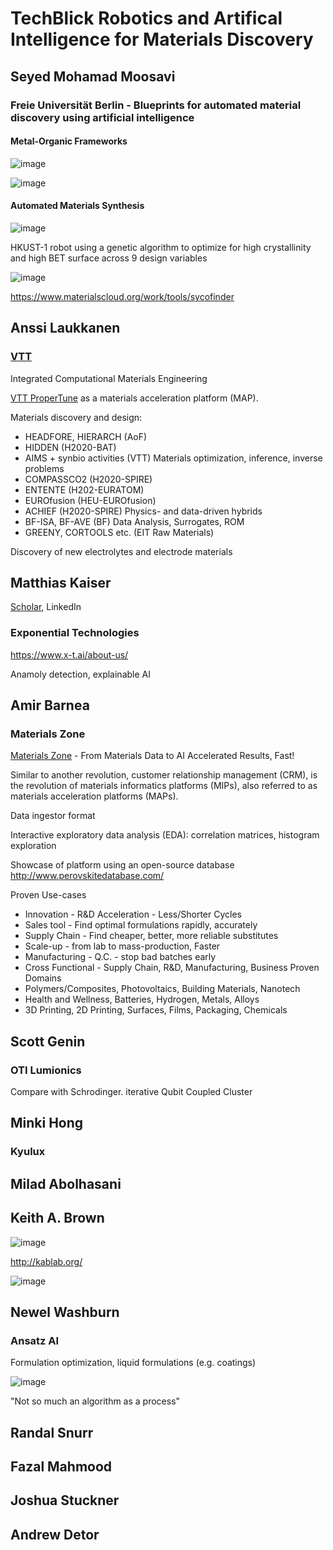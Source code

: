 # TechBlick Robotics and Artifical Intelligence for Materials Discovery

## Seyed Mohamad Moosavi
### Freie Universität Berlin - Blueprints for automated material discovery using artificial intelligence

#### Metal-Organic Frameworks

![image](https://user-images.githubusercontent.com/45469701/174066472-d38ee231-49bc-4795-a772-01cbd272cbbe.png)

![image](https://user-images.githubusercontent.com/45469701/174066623-c96cea4c-4cdb-46ff-b15c-386b481a6661.png)

#### Automated Materials Synthesis
![image](https://user-images.githubusercontent.com/45469701/174066799-c920c4b8-2298-4ae0-aca2-44ac453a29a4.png)

HKUST-1 robot using a genetic algorithm to optimize for high crystallinity and high BET surface across 9 design variables

![image](https://user-images.githubusercontent.com/45469701/174067175-69d69464-775b-4c4f-a27f-ac6dee275f81.png)

https://www.materialscloud.org/work/tools/sycofinder


## Anssi Laukkanen
### [VTT](https://www.vttresearch.com/)

Integrated Computational Materials Engineering

[VTT ProperTune](https://www.vttresearch.com/en/ourservices/computational-material-design-vtt-propertune) as a materials acceleration platform (MAP).

Materials discovery and design:
- HEADFORE, HIERARCH (AoF)
- HIDDEN (H2020-BAT)
- AIMS + synbio activities (VTT)
Materials optimization, inference, inverse problems
- COMPASSCO2 (H2020-SPIRE)
- ENTENTE (H202-EURATOM)
- EUROfusion (HEU-EUROfusion)
- ACHIEF (H2020-SPIRE)
Physics- and data-driven hybrids
- BF-ISA, BF-AVE (BF)
Data Analysis, Surrogates, ROM
- GREENY, CORTOOLS etc. (EIT Raw Materials)

Discovery of new electrolytes and electrode materials

## Matthias Kaiser
[Scholar](https://scholar.google.com/citations?user=apm1khkAAAAJ&hl), LinkedIn
### Exponential Technologies

https://www.x-t.ai/about-us/

Anamoly detection, explainable AI

## Amir Barnea

### Materials Zone

[Materials Zone](https://www.materials.zone/) - From Materials Data to AI Accelerated Results, Fast!

Similar to another revolution, customer relationship management (CRM), is the revolution of materials informatics platforms (MIPs), also referred to as materials acceleration platforms (MAPs).

Data ingestor format

Interactive exploratory data analysis (EDA): correlation matrices, histogram exploration

Showcase of platform using an open-source database http://www.perovskitedatabase.com/

Proven Use-cases 
- Innovation - R&D Acceleration - Less/Shorter Cycles 
- Sales tool - Find optimal formulations rapidly, accurately 
- Supply Chain - Find cheaper, better, more reliable substitutes 
- Scale-up - from lab to mass-production, Faster 
- Manufacturing - Q.C. - stop bad batches early 
- Cross Functional - Supply Chain, R&D, Manufacturing, Business 
Proven Domains 
- Polymers/Composites, Photovoltaics, Building Materials, Nanotech 
- Health and Wellness, Batteries, Hydrogen, Metals, Alloys 
- 3D Printing, 2D Printing, Surfaces, Films, Packaging, Chemicals

## Scott Genin
### OTI Lumionics

Compare with Schrodinger. iterative Qubit Coupled Cluster

## Minki Hong
### Kyulux

## Milad Abolhasani

## Keith A. Brown

![image](https://user-images.githubusercontent.com/45469701/174089032-50d7a7c4-e79a-4745-a8d0-6b5d192ba3b3.png)

http://kablab.org/

![image](https://user-images.githubusercontent.com/45469701/174089435-2750b29d-a839-413f-af65-2222edaba16f.png)

## Newel Washburn
### Ansatz AI

Formulation optimization, liquid formulations (e.g. coatings)

![image](https://user-images.githubusercontent.com/45469701/174092831-3d60219b-b311-4963-8e32-6be28dc7fd1e.png)

"Not so much an algorithm as a process"

## Randal Snurr

## Fazal Mahmood

## Joshua Stuckner

## Andrew Detor
